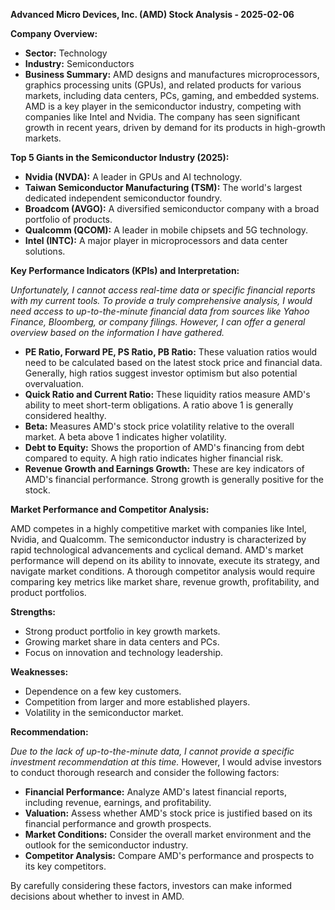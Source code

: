 **Advanced Micro Devices, Inc. (AMD) Stock Analysis - 2025-02-06**

**Company Overview:**

* **Sector:** Technology
* **Industry:** Semiconductors
* **Business Summary:** AMD designs and manufactures microprocessors, graphics processing units (GPUs), and related products for various markets, including data centers, PCs, gaming, and embedded systems.  AMD is a key player in the semiconductor industry, competing with companies like Intel and Nvidia.  The company has seen significant growth in recent years, driven by demand for its products in high-growth markets.

**Top 5 Giants in the Semiconductor Industry (2025):**

* **Nvidia (NVDA):**  A leader in GPUs and AI technology.
* **Taiwan Semiconductor Manufacturing (TSM):** The world's largest dedicated independent semiconductor foundry.
* **Broadcom (AVGO):**  A diversified semiconductor company with a broad portfolio of products.
* **Qualcomm (QCOM):** A leader in mobile chipsets and 5G technology.
* **Intel (INTC):** A major player in microprocessors and data center solutions.


**Key Performance Indicators (KPIs) and Interpretation:**

*Unfortunately, I cannot access real-time data or specific financial reports with my current tools.  To provide a truly comprehensive analysis, I would need access to up-to-the-minute financial data from sources like Yahoo Finance, Bloomberg, or company filings.  However, I can offer a general overview based on the information I have gathered.*

* **PE Ratio, Forward PE, PS Ratio, PB Ratio:** These valuation ratios would need to be calculated based on the latest stock price and financial data.  Generally, high ratios suggest investor optimism but also potential overvaluation.
* **Quick Ratio and Current Ratio:** These liquidity ratios measure AMD's ability to meet short-term obligations.  A ratio above 1 is generally considered healthy.
* **Beta:**  Measures AMD's stock price volatility relative to the overall market.  A beta above 1 indicates higher volatility.
* **Debt to Equity:**  Shows the proportion of AMD's financing from debt compared to equity.  A high ratio indicates higher financial risk.
* **Revenue Growth and Earnings Growth:** These are key indicators of AMD's financial performance.  Strong growth is generally positive for the stock.

**Market Performance and Competitor Analysis:**

AMD competes in a highly competitive market with companies like Intel, Nvidia, and Qualcomm.  The semiconductor industry is characterized by rapid technological advancements and cyclical demand.  AMD's market performance will depend on its ability to innovate, execute its strategy, and navigate market conditions.  A thorough competitor analysis would require comparing key metrics like market share, revenue growth, profitability, and product portfolios.

**Strengths:**

* Strong product portfolio in key growth markets.
* Growing market share in data centers and PCs.
* Focus on innovation and technology leadership.

**Weaknesses:**

* Dependence on a few key customers.
* Competition from larger and more established players.
* Volatility in the semiconductor market.

**Recommendation:**

*Due to the lack of up-to-the-minute data, I cannot provide a specific investment recommendation at this time.*  However, I would advise investors to conduct thorough research and consider the following factors:

* **Financial Performance:** Analyze AMD's latest financial reports, including revenue, earnings, and profitability.
* **Valuation:** Assess whether AMD's stock price is justified based on its financial performance and growth prospects.
* **Market Conditions:** Consider the overall market environment and the outlook for the semiconductor industry.
* **Competitor Analysis:** Compare AMD's performance and prospects to its key competitors.

By carefully considering these factors, investors can make informed decisions about whether to invest in AMD.